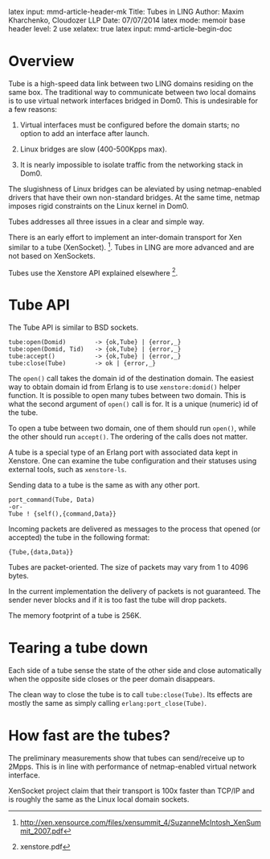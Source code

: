 latex input:            mmd-article-header-mk
Title:					Tubes in LING
Author:					Maxim Kharchenko, Cloudozer LLP
Date:					07/07/2014
latex mode:				memoir
base header level:      2
use xelatex:            true
latex input:            mmd-article-begin-doc

# Overview

Tube is a high-speed data link between two LING domains residing on the same box. The traditional
way to communicate between two local domains is to use virtual network interfaces bridged in Dom0.
This is undesirable for a few reasons:

1. Virtual interfaces must be configured before the domain starts; no option to add an interface
after launch.

1. Linux bridges are slow (400-500Kpps max).

1. It is nearly impossible to isolate traffic from the networking stack in Dom0.

The slugishness of Linux bridges can be aleviated by using netmap-enabled drivers that have their
own non-standard bridges. At the same time, netmap imposes rigid constraints on the Linux kernel in
Dom0.

Tubes addresses all three issues in a clear and simple way.

There is an early effort to implement an inter-domain transport for Xen similar to a tube
(XenSocket).
[^xensocket]. Tubes in LING are more advanced and are not based on XenSockets.

[^xensocket]: http://xen.xensource.com/files/xensummit_4/SuzanneMcIntosh_XenSummit_2007.pdf

Tubes use the Xenstore API explained elsewhere [^xenstore].

[^xenstore]: xenstore.pdf

# Tube API

The Tube API is similar to BSD sockets.

```
tube:open(Domid)		-> {ok,Tube} | {error,_}
tube:open(Domid, Tid)	-> {ok,Tube} | {error,_}
tube:accept()			-> {ok,Tube} | {error,_}
tube:close(Tube)		-> ok | {error,_}
```

The `open()` call takes the domain id of the destination domain. The easiest way to obtain domain id
from Erlang is to use `xenstore:domid()` helper function. It is possible to open many tubes between
two domain. This is what the second argument of `open()` call is for. It is a unique (numeric) id of
the tube.

To open a tube between two domain, one of them should run `open()`, while the other should run
`accept()`. The ordering of the calls does not matter.

A tube is a special type of an Erlang port with associated data kept in Xenstore. One can examine
the tube configuration and their statuses using external tools, such as `xenstore-ls`.

Sending data to a tube is the same as with any other port.

```
port_command(Tube, Data)
-or-
Tube ! {self(),{command,Data}}
```

Incoming packets are delivered as messages to the process that opened (or accepted) the tube in the
following format:

```
{Tube,{data,Data}}
```

Tubes are packet-oriented. The size of packets may vary from 1 to 4096 bytes.

In the current implementation the delivery of packets is not guaranteed. The sender never blocks and
if it is too fast the tube will drop packets.

The memory footprint of a tube is 256K.

# Tearing a tube down

Each side of a tube sense the state of the other side and close automatically when the opposite side
closes or the peer domain disappears.

The clean way to close the tube is to call `tube:close(Tube)`. Its effects are mostly the same as
simply calling `erlang:port_close(Tube)`.

# How fast are the tubes?

The preliminary measurements show that tubes can send/receive up to 2Mpps. This is in line with
performance of netmap-enabled virtual network interface.

XenSocket project claim that their transport is 100x faster than TCP/IP and is roughly the same as
the Linux local domain sockets.


